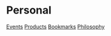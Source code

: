 # Personal

[Events](./events.md)
[Products](./products.md)
[Bookmarks](./bookmarks.md)
[Philosophy](./philosophy.md)
